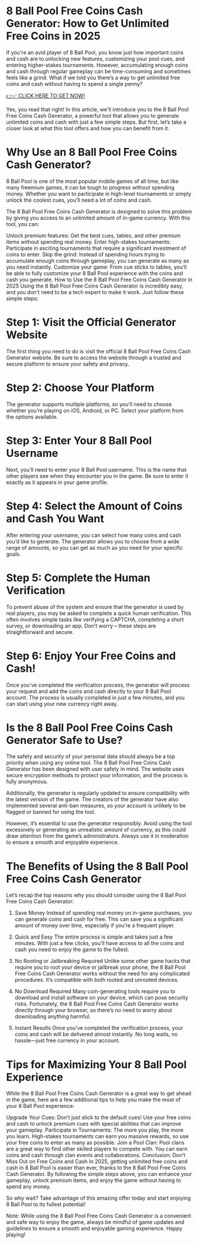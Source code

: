 # 8 Ball Pool Free Coins Cash Generator: How to Get Unlimited Free Coins in 2025
If you're an avid player of 8 Ball Pool, you know just how important coins and cash are to unlocking new features, customizing your pool cues, and entering higher-stakes tournaments. However, accumulating enough coins and cash through regular gameplay can be time-consuming and sometimes feels like a grind. What if we told you there’s a way to get unlimited free coins and cash without having to spend a single penny?

[👉✅ CLICK HERE TO GET NOW!](https://cutt.ly/1e8RiQpa)

Yes, you read that right! In this article, we'll introduce you to the 8 Ball Pool Free Coins Cash Generator, a powerful tool that allows you to generate unlimited coins and cash with just a few simple steps. But first, let’s take a closer look at what this tool offers and how you can benefit from it.

# Why Use an 8 Ball Pool Free Coins Cash Generator?
8 Ball Pool is one of the most popular mobile games of all time, but like many freemium games, it can be tough to progress without spending money. Whether you want to participate in high-level tournaments or simply unlock the coolest cues, you’ll need a lot of coins and cash.

The 8 Ball Pool Free Coins Cash Generator is designed to solve this problem by giving you access to an unlimited amount of in-game currency. With this tool, you can:

Unlock premium features: Get the best cues, tables, and other premium items without spending real money.
Enter high-stakes tournaments: Participate in exciting tournaments that require a significant investment of coins to enter.
Skip the grind: Instead of spending hours trying to accumulate enough coins through gameplay, you can generate as many as you need instantly.
Customize your game: From cue sticks to tables, you’ll be able to fully customize your 8 Ball Pool experience with the coins and cash you generate.
How to Use the 8 Ball Pool Free Coins Cash Generator in 2025
Using the 8 Ball Pool Free Coins Cash Generator is incredibly easy, and you don’t need to be a tech expert to make it work. Just follow these simple steps:

# Step 1: Visit the Official Generator Website
The first thing you need to do is visit the official 8 Ball Pool Free Coins Cash Generator website. Be sure to access the website through a trusted and secure platform to ensure your safety and privacy.

# Step 2: Choose Your Platform
The generator supports multiple platforms, so you’ll need to choose whether you’re playing on iOS, Android, or PC. Select your platform from the options available.

# Step 3: Enter Your 8 Ball Pool Username
Next, you’ll need to enter your 8 Ball Pool username. This is the name that other players see when they encounter you in the game. Be sure to enter it exactly as it appears in your game profile.

# Step 4: Select the Amount of Coins and Cash You Want
After entering your username, you can select how many coins and cash you’d like to generate. The generator allows you to choose from a wide range of amounts, so you can get as much as you need for your specific goals.

# Step 5: Complete the Human Verification
To prevent abuse of the system and ensure that the generator is used by real players, you may be asked to complete a quick human verification. This often involves simple tasks like verifying a CAPTCHA, completing a short survey, or downloading an app. Don’t worry – these steps are straightforward and secure.

# Step 6: Enjoy Your Free Coins and Cash!
Once you’ve completed the verification process, the generator will process your request and add the coins and cash directly to your 8 Ball Pool account. The process is usually completed in just a few minutes, and you can start using your new currency right away.

# Is the 8 Ball Pool Free Coins Cash Generator Safe to Use?
The safety and security of your personal data should always be a top priority when using any online tool. The 8 Ball Pool Free Coins Cash Generator has been designed with user safety in mind. The website uses secure encryption methods to protect your information, and the process is fully anonymous.

Additionally, the generator is regularly updated to ensure compatibility with the latest version of the game. The creators of the generator have also implemented several anti-ban measures, so your account is unlikely to be flagged or banned for using the tool.

However, it’s essential to use the generator responsibly. Avoid using the tool excessively or generating an unrealistic amount of currency, as this could draw attention from the game’s administrators. Always use it in moderation to ensure a smooth and enjoyable experience.

# The Benefits of Using the 8 Ball Pool Free Coins Cash Generator
Let’s recap the top reasons why you should consider using the 8 Ball Pool Free Coins Cash Generator:

1. Save Money
Instead of spending real money on in-game purchases, you can generate coins and cash for free. This can save you a significant amount of money over time, especially if you’re a frequent player.

2. Quick and Easy
The entire process is simple and takes just a few minutes. With just a few clicks, you’ll have access to all the coins and cash you need to enjoy the game to the fullest.

3. No Rooting or Jailbreaking Required
Unlike some other game hacks that require you to root your device or jailbreak your phone, the 8 Ball Pool Free Coins Cash Generator works without the need for any complicated procedures. It’s compatible with both rooted and unrooted devices.

4. No Download Required
Many coin-generating tools require you to download and install software on your device, which can pose security risks. Fortunately, the 8 Ball Pool Free Coins Cash Generator works directly through your browser, so there’s no need to worry about downloading anything harmful.

5. Instant Results
Once you’ve completed the verification process, your coins and cash will be delivered almost instantly. No long waits, no hassle—just free currency in your account.

# Tips for Maximizing Your 8 Ball Pool Experience
While the 8 Ball Pool Free Coins Cash Generator is a great way to get ahead in the game, here are a few additional tips to help you make the most of your 8 Ball Pool experience:

Upgrade Your Cues: Don’t just stick to the default cues! Use your free coins and cash to unlock premium cues with special abilities that can improve your gameplay.
Participate in Tournaments: The more you play, the more you learn. High-stakes tournaments can earn you massive rewards, so use your free coins to enter as many as possible.
Join a Pool Clan: Pool clans are a great way to find other skilled players to compete with. You can earn coins and cash through clan events and collaborations.
Conclusion: Don’t Miss Out on Free Coins and Cash
In 2025, getting unlimited free coins and cash in 8 Ball Pool is easier than ever, thanks to the 8 Ball Pool Free Coins Cash Generator. By following the simple steps above, you can enhance your gameplay, unlock premium items, and enjoy the game without having to spend any money.

So why wait? Take advantage of this amazing offer today and start enjoying 8 Ball Pool to its fullest potential!

Note: While using the 8 Ball Pool Free Coins Cash Generator is a convenient and safe way to enjoy the game, always be mindful of game updates and guidelines to ensure a smooth and enjoyable gaming experience. Happy playing!
